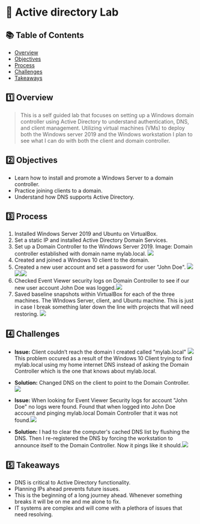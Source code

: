 # 🧪 Active directory Lab

## 📚 Table of Contents
- [Overview](#1️⃣-overview)
- [Objectives](#2️⃣-objectives)
- [Process](#3️⃣-process)
- [Challenges](#4️⃣-challenges)
- [Takeaways](#5️⃣-takeaways)



## 1️⃣ Overview 
> This is a self guided lab that focuses on setting up a Windows domain controller using Active Directory to understand authentication, DNS, and client management. Utilizing virtual machines (VMs) to deploy both the Windows server 2019 and the Windows workstation I plan to see what I can do with both the client and domain controller.


## 2️⃣ Objectives
- Learn how to install and promote a Windows Server to a domain controller.  
- Practice joining clients to a domain.  
- Understand how DNS supports Active Directory.


## 3️⃣ Process
1. Installed Windows Server 2019 and Ubuntu on VirtualBox.  
2. Set a static IP and installed Active Directory Domain Services.
3. Set up a Domain Controller to the Windows Server 2019. Image: Domain controller established with domain name mylab.local. ![](images/20251016164647.png)
4. Created and joined a Windows 10 client to the domain. 
5. Created a new user account and set a password for user "John Doe". ![](images/20251016165521.png)![](images/20251016165612.png)![](images/20251016165810.png)
6. Checked Event Viewer security logs on Domain Controller to see if our new user account John Doe was logged.![](images/20251016175826.png)
7. Saved baseline snapshots within VirtualBox for each of the three machines. The WIndows Server, client, and Ubuntu machine. This is just in case I break something later down the line with projects that will need restoring. ![](images/20251017130928.png)


## 4️⃣ Challenges
- **Issue:** Client couldn’t reach the domain I created called "mylab.local" ![](images/01-Client-DomainError.png)
This problem occured as a result of the Windows 10 Client trying to find mylab.local using my home internet DNS instead of asking the Domain Controller which is the one that knows about mylab.local.

 - **Solution:**  Changed DNS on the client to point to the Domain Controller.![](images/20251016161008.png)

- **Issue:** When looking for Event Viewer Security logs for account "John Doe" no logs were found. Found that when logged into John Doe account and pinging mylab.local Domain Controller that it was not found.![](images/20251016172757.png)
- **Solution:** I had to clear the computer's cached DNS list by flushing the DNS. Then I re-registered the DNS by forcing the workstation to announce itself to the Domain Controller. Now it pings like it should.![](images/20251016174029.png)

## 5️⃣ Takeaways
- DNS is critical to Active Directory functionality.  
- Planning IPs ahead prevents future issues.  
- This is the beginning of a long journey ahead. Whenever something breaks it will be on me and me alone to fix.
- IT systems are complex and will come with a plethora of issues that need resolving.
